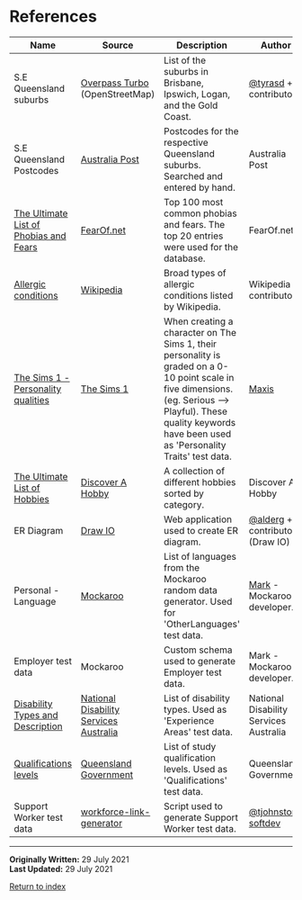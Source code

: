 # References

| Name | Source | Description | Author | Relevant File | Date |
|---|---|---|---|---|---|
| S.E Queensland suburbs | [Overpass Turbo](https://overpass-turbo.eu/) (OpenStreetMap) | List of the suburbs in Brisbane, Ipswich, Logan, and the Gold Coast. | [@tyrasd](https://github.com/tyrasd) + contributors | [geography.sql](../test-data/p1-preloaded_lists/geography.sql) | 2 June 2021 |
| S.E Queensland Postcodes | [Australia Post](https://auspost.com.au/postcode) | Postcodes for the respective Queensland suburbs. Searched and entered by hand. | Australia Post | geography.sql | 4 June 2021 |
| [The Ultimate List of Phobias and Fears](https://www.fearof.net) | [FearOf.net](https://www.fearof.net) | Top 100 most common phobias and fears. The top 20 entries were used for the database. | FearOf.net | [personal.sql](../test-data/p1-preloaded_lists/personal.sql) | 5 June 2021 |
| [Allergic conditions](https://en.wikipedia.org/wiki/Allergy#External_links) | [Wikipedia](https://en.wikipedia.org/wiki/Main_Page) | Broad types of allergic conditions listed by Wikipedia. | Wikipedia contributors | personal.sql | 5 June 2021 |
| [The Sims 1 - Personality qualities](https://sims.fandom.com/wiki/Personality#Qualities) | [The Sims 1](https://en.wikipedia.org/wiki/The_Sims_(video_game)) | When creating a character on The Sims 1, their personality is graded on a 0-10 point scale in five dimensions. (eg. Serious --> Playful). These quality keywords have been used as 'Personality Traits' test data. | [Maxis](https://en.wikipedia.org/wiki/Maxis) | personal.sql | 5 June 2021 |
| [The Ultimate List of Hobbies](https://www.discoverahobby.com/) | [Discover A Hobby](https://www.discoverahobby.com/) | A collection of different hobbies sorted by category. | Discover A Hobby | [hobbies.sql](../test-data/p1-preloaded_lists/hobbies.sql) | 8 June 2021 |
| ER Diagram | [Draw IO](https://app.diagrams.net/) | Web application used to create ER diagram. | [@alderg](https://github.com/alderg) + contributors (Draw IO) | [er-diagram](../er-diagram/readme.md) | 9 June 2021 |
| Personal - Language | [Mockaroo](https://www.mockaroo.com/) | List of languages from the Mockaroo random data generator. Used for 'OtherLanguages' test data. | [Mark](https://www.mockaroo.com/help/about) - Mockaroo developer. | [culture.sql](../test-data/p1-preloaded_lists/culture.sql) | 17 June 2021 |
| Employer test data | Mockaroo | Custom schema used to generate Employer test data. | Mark - Mockaroo developer. | [employers.sql](../test-data/p1-preloaded_lists/employers.sql) | 29 June 2021 |
| [Disability Types and Description](https://www.nds.org.au/disability-types-and-descriptions) | [National Disability Services Australia](https://www.nds.org.au/) | List of disability types. Used as 'Experience Areas' test data. | National Disability Services Australia | [certification.sql](../test-data/p1-preloaded_lists/certification.sql) | 8 July 2021 |
| [Qualifications levels](https://www.qld.gov.au/education/career/qualifications/levels) | [Queensland Government](https://www.qld.gov.au/) | List of study qualification levels. Used as 'Qualifications' test data. | Queensland Government | certification.sql | 23 July 2021 |
| Support Worker test data | [workforce-link-generator](https://github.com/tjohnston-softdev/workforce-link-generator) | Script used to generate Support Worker test data. | [@tjohnston-softdev](https://github.com/tjohnston-softdev) | [p2-support_workers](../test-data/p2-support_workers/readme.md) | 28 July 2021 |

---

**Originally Written:** 29 July 2021  
**Last Updated:** 29 July 2021

[Return to index](../readme.md)